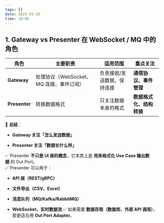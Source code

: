 ```yaml
---
tags: []
date: 2025-03-26
time: 10:06
---
```

## **1. Gateway vs Presenter 在 WebSocket / MQ 中的角色**

|角色|主要职责|适用范围|重点关注|
|---|---|---|---|
|**Gateway**|处理协议（WebSocket、MQ 连接、事件订阅）|负责接收/发送数据，保持连接|**通信协议、事件管理**|
|**Presenter**|转换数据格式|只关注数据本身的格式|**数据格式化、结构转换**|

📌 **总结**：

- **Gateway 关注「怎么发送数据」**
    
- **Presenter 关注「数据长什么样」**

✅ Presenter **不只是 UI 层的概念**，它本质上是 **用来格式化 Use Case 输出数据** 的 Out Port。  
✅ Presenter 可以用于：

- **API 层（REST/gRPC）**
    
- **文件导出（CSV、Excel）**
    
- **消息队列（MQ/Kafka/RabbitMQ）**
    
- **WebSocket、实时数据流** ✅ 如果需要 **数据存取（数据库、外部 API 调用）**，那更适合用 **Out Port Adapter**。